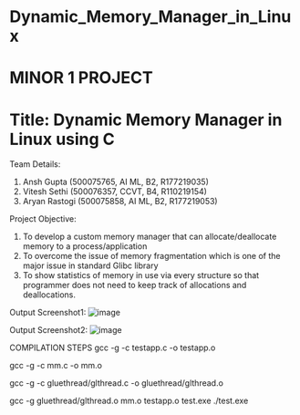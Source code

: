 # Dynamic_Memory_Manager_in_Linux
# MINOR 1 PROJECT
# Title:  Dynamic Memory Manager in Linux using C

Team Details:
1. Ansh Gupta (500075765, AI ML, B2, R177219035)
2. Vitesh Sethi (500076357, CCVT, B4, R110219154)
3. Aryan Rastogi (500075858, AI ML, B2, R177219053)

Project Objective:
1) To develop a custom memory manager that can allocate/deallocate memory to a process/application
2) To overcome the issue of memory fragmentation which is one of the major issue in standard Glibc library 
3) To show statistics of memory in use via every structure so that programmer does not need to keep track of allocations and deallocations.
 

Output Screenshot1:
![image](https://user-images.githubusercontent.com/60087551/145463659-56f4f99d-67b3-47f5-bfe7-a4af8eccecff.png)

Output Screenshot2:
![image](https://user-images.githubusercontent.com/60087551/145463793-1c023060-cf87-4ccd-ac50-65b8667c9920.png)


COMPILATION STEPS
gcc -g -c testapp.c -o testapp.o

gcc -g -c mm.c -o mm.o

gcc -g -c gluethread/glthread.c -o gluethread/glthread.o

gcc -g gluethread/glthread.o mm.o testapp.o test.exe
./test.exe
